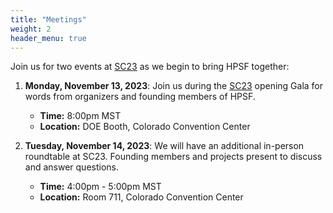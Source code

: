 ```yaml
---
title: "Meetings"
weight: 2
header_menu: true
---
```


Join us for two events at [SC23](https://sc23.supercomputing.org) as we begin to bring
HPSF together:

1. **Monday, November 13, 2023**: Join us during the [SC23](sc23.supercomputing.org)
   opening Gala for words from organizers and founding members of HPSF.
   * **Time:** 8:00pm MST
   * **Location:** DOE Booth, Colorado Convention Center

2. **Tuesday, November 14, 2023**: We will have an additional in-person roundtable at
   SC23. Founding members and projects present to discuss and answer questions.
   * **Time:** 4:00pm - 5:00pm MST
   * **Location:** Room 711, Colorado Convention Center
